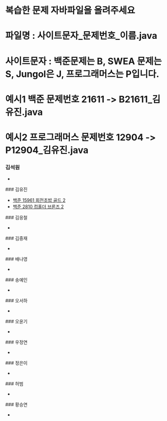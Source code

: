 # 복습한 문제 자바파일을 올려주세요
# 파일명 : 사이트문자_문제번호_이름.java
# 사이트문자 : 백준문제는 B, SWEA 문제는 S, Jungol은 J, 프로그래머스는 P입니다.
# 예시1 백준 문제번호 21611 -> B21611_김유진.java
# 예시2 프로그래머스 문제번호 12904 -> P12904_김유진.java


### 김석원
<ul>
  <li><a href = ""> </a></li>
</ul>  
### 김유진
<ul>
  <li><a href ="https://github.com/S6-Daejeon4-Study/D4-Algo-Study/blob/main/D4S10/1%EC%A3%BC%EC%B0%A8/%EB%B3%B5%EC%8A%B5%20%EB%AC%B8%EC%A0%9C/B2531_%EA%B9%80%EC%9C%A0%EC%A7%84.java" > 백준 15961 회전초밥 골드 2</a></li>
   <li><a href ="https://github.com/S6-Daejeon4-Study/D4-Algo-Study/blob/main/D4S10/1%EC%A3%BC%EC%B0%A8/%EB%B3%B5%EC%8A%B5%20%EB%AC%B8%EC%A0%9C/B2810_%EA%B9%80%EC%9C%A0%EC%A7%84.java" > 백준 2810 컵홀더 브론즈 2</a></li>
</ul>  
### 김응철
<ul>
  <li><a href = ""> </a></li>
</ul>  
### 김중재
<ul>
  <li><a href = ""> </a></li>
</ul>  
### 배나영
<ul>
  <li><a href = ""> </a></li>
</ul>  
### 송예인
<ul>
  <li><a href = ""> </a></li>
</ul>  
### 오서하
<ul>
  <li><a href = ""> </a></li>
</ul>  
### 오윤기
<ul>
  <li><a href = ""> </a></li>
</ul>  
### 우정연
<ul>
  <li><a href = ""> </a></li>
</ul>  
### 정은이
<ul>  
  <li><a href = ""> </a></li>
</ul>  
### 허범
<ul>
  <li><a href = ""> </a></li>
</ul>  
### 황승연
<ul>
  <li><a href = ""> </a></li>
</ul>  
